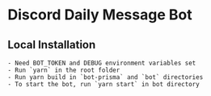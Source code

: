 # Discord Daily Message Bot

## Local Installation
    - Need BOT_TOKEN and DEBUG environment variables set
    - Run `yarn` in the root folder
    - Run yarn build in `bot-prisma` and `bot` directories
    - To start the bot, run `yarn start` in bot directory